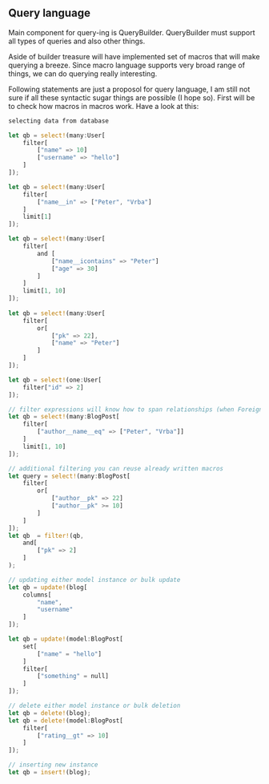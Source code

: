 Query language
--------------

Main component for query-ing is QueryBuilder. QueryBuilder must support all types of queries and also 
other things.

Aside of builder treasure will have implemented set of macros that will make querying a breeze.
Since macro language supports very broad range of things, we can do querying really interesting.

Following statements are just a proposol for query language, I am still not sure if all these syntactic
sugar things are possible (I hope so). First will be to check how macros in macros work.
Have a look at this:

```rust
selecting data from database

let qb = select!(many:User[
    filter[
        ["name" => 10]
        ["username" => "hello"]
    ]
]);

let qb = select!(many:User[
    filter[
        ["name__in" => ["Peter", "Vrba"]
    ]
    limit[1]
]);

let qb = select!(many:User[
    filter[
        and [
            ["name__icontains" => "Peter"]
            ["age" => 30]
        ]
    ] 
    limit[1, 10]
]);
    
let qb = select!(many:User[
    filter[
        or[
            ["pk" => 22], 
            ["name" => "Peter"]
        ]
    ]
]);

let qb = select!(one:User[
    filter["id" => 2]
]);

// filter expressions will know how to span relationships (when ForeignKey will be implemented
let qb = select!(many:BlogPost[
    filter[
        ["author__name__eq" => ["Peter", "Vrba"]]
    ]
    limit[1, 10]
]);

// additional filtering you can reuse already written macros
let query = select!(many:BlogPost[
    filter[
        or[ 
            ["author__pk" => 22] 
            ["author__pk" >= 10]
        ]
    ]
]);
let qb  = filter!(qb, 
    and[
        ["pk" => 2]
    ]
);

// updating either model instance or bulk update
let qb = update!(blog[
    columns[
        "name",
        "username"
    ]
]);

let qb = update!(model:BlogPost[ 
    set[
        ["name" = "hello"]
    ]
    filter[
        ["something" = null]
    ]
]);

// delete either model instance or bulk deletion
let qb = delete!(blog);
let qb = delete!(model:BlogPost[
    filter[
        ["rating__gt" => 10]
    ]
]);

// inserting new instance
let qb = insert!(blog);

```